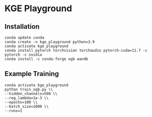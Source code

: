 # KGE Playground

## Installation

```
conda update conda
conda create -n kge_playground python=3.9
conda activate kge_playground
conda install pytorch torchvision torchaudio pytorch-cuda=11.7 -c pytorch -c nvidia
conda install -c conda-forge ogb wandb
```

## Example Training
```
conda activate kge_playground
python train_ogb.py \\
--hidden_channels=500 \\
--reg_lambda=1e-3 \\
--epochs=100 \\
--batch_size=1000 \\
--runs=1
```